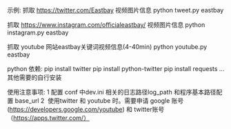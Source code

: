 

示例:
抓取 https://twitter.com/Eastbay 视频图片信息
python tweet.py eastbay

抓取 https://www.instagram.com/officialeastbay/ 视频图片信息
python instagram.py eastbay

抓取 youtube 网站eastbay关键词视频信息(4-40min)
python youtube.py eastbay


python 依赖:
pip install twitter 
pip install python-twitter 
pip install requests 
...其他需要的自行安装

使用注意事项:
1  配置 conf 中dev.ini 相关的日志路径log_path 和程序基本路径配置 base_url
2  使用twitter 和 youtube 时。需要申请 google 账号(https://developers.google.com/youtube) 和 twitter账号（https://apps.twitter.com/）
